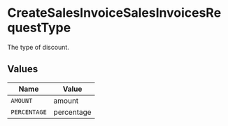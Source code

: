 # CreateSalesInvoiceSalesInvoicesRequestType

The type of discount.


## Values

| Name         | Value        |
| ------------ | ------------ |
| `AMOUNT`     | amount       |
| `PERCENTAGE` | percentage   |
